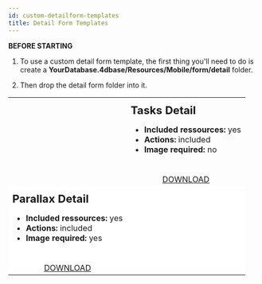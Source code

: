 ```yaml
---
id: custom-detailform-templates
title: Detail Form Templates
---
```



<div markdown="1" class = "tips">

**BEFORE STARTING**

1. To use a custom detail form template, the first thing you'll need to do is create a **YourDatabase.4dbase/Resources/Mobile/form/detail** folder.

2. Then drop the detail form folder into it.

</div>

<div markdown="1" style="transform: translateX(0%);">


<div style="height: auto;">
    <table style="">
        <col width="50%">
        <col width="50%">
<!--BLOC1-->
    <tr>
      <td style="height: auto; vertical-align: middle;text-align: center; border-color: #FFFFFF">
    <img style="max-height: 750px"src="../assets/en/template-formatters/Detailform-tasks.gif" alt="" />
        </td>
    <td style="height: auto; vertical-align: middle;border-color: #FFFFFF">
               <h1 style="margin-top: 10px; font-size:22px">Tasks Detail</h1>
               <ul style="font-size:16px">
          <li><strong>Included ressources:</strong> yes</li>
          <li><strong>Actions:</strong> included</li>
          <li><strong>Image required:</strong> no</li></ul>


<div markdown="1" style="text-align: center; margin-top: 40px;">
<a class="button" style="width: 50%" href="../assets/en/template-formatters/DetailformTasksDetail.zip">DOWNLOAD</a></div>
            </td>
        </tr>

 <!--BLOC2-->

   <tr>
        <td style="height: auto; vertical-align: middle;border-color: #FFFFFF;background-color: #FFFFFF">
               <h1 style="margin-top: 10px; font-size:22px">Parallax Detail</h1>
               <ul style="font-size:c16px">
          <li><strong>Included ressources:</strong> yes</li>
          <li><strong>Actions:</strong> included</li>
          <li><strong>Image required:</strong> yes</li></ul>

<div markdown="1" style="text-align: center; margin-top: 40px;">
<a class="button" style="width: 50%" href="../assets/en/template-formatters/Detailform-ParallaxDetail.zip">DOWNLOAD</a></div>
            </td>
      <td style="height: auto; vertical-align: middle;text-align: center; border-color: #FFFFFF;background-color: #FFFFFF">
    <img style="max-height: 750px"src="../assets/en/template-formatters/Detailform-ParallaxDetail.gif" alt="" />
        </td>
        </tr>



  </table>
</div>
